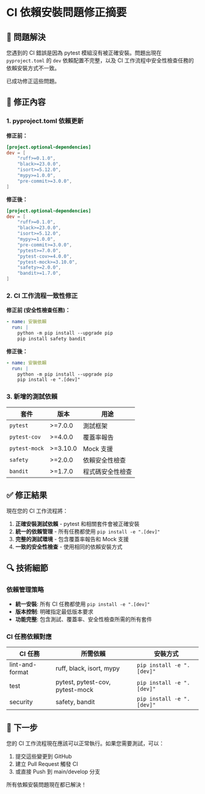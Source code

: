 # CI 依賴安裝問題修正摘要

## 🔄 問題解決

您遇到的 CI 錯誤是因為 pytest 模組沒有被正確安裝。問題出現在 `pyproject.toml` 的 `dev` 依賴配置不完整，以及 CI 工作流程中安全性檢查任務的依賴安裝方式不一致。

已成功修正這些問題。

## 📝 修正內容

### 1. pyproject.toml 依賴更新

**修正前：**

```toml
[project.optional-dependencies]
dev = [
    "ruff>=0.1.0",
    "black>=23.0.0",
    "isort>=5.12.0",
    "mypy>=1.0.0",
    "pre-commit>=3.0.0",
]
```

**修正後：**

```toml
[project.optional-dependencies]
dev = [
    "ruff>=0.1.0",
    "black>=23.0.0",
    "isort>=5.12.0",
    "mypy>=1.0.0",
    "pre-commit>=3.0.0",
    "pytest>=7.0.0",
    "pytest-cov>=4.0.0",
    "pytest-mock>=3.10.0",
    "safety>=2.0.0",
    "bandit>=1.7.0",
]
```

### 2. CI 工作流程一致性修正

**修正前 (安全性檢查任務)：**

```yaml
- name: 安裝依賴
  run: |
    python -m pip install --upgrade pip
    pip install safety bandit
```

**修正後：**

```yaml
- name: 安裝依賴
  run: |
    python -m pip install --upgrade pip
    pip install -e ".[dev]"
```

### 3. 新增的測試依賴

| 套件          | 版本     | 用途             |
| ------------- | -------- | ---------------- |
| `pytest`      | >=7.0.0  | 測試框架         |
| `pytest-cov`  | >=4.0.0  | 覆蓋率報告       |
| `pytest-mock` | >=3.10.0 | Mock 支援        |
| `safety`      | >=2.0.0  | 依賴安全性檢查   |
| `bandit`      | >=1.7.0  | 程式碼安全性檢查 |

## ✅ 修正結果

現在您的 CI 工作流程將：

1. **正確安裝測試依賴** - pytest 和相關套件會被正確安裝
2. **統一的依賴管理** - 所有任務都使用 `pip install -e ".[dev]"`
3. **完整的測試環境** - 包含覆蓋率報告和 Mock 支援
4. **一致的安全性檢查** - 使用相同的依賴安裝方式

## 🔍 技術細節

### 依賴管理策略

- **統一安裝**: 所有 CI 任務都使用 `pip install -e ".[dev]"`
- **版本控制**: 明確指定最低版本要求
- **功能完整**: 包含測試、覆蓋率、安全性檢查所需的所有套件

### CI 任務依賴對應

| CI 任務         | 所需依賴                        | 安裝方式                  |
| --------------- | ------------------------------- | ------------------------- |
| lint-and-format | ruff, black, isort, mypy        | `pip install -e ".[dev]"` |
| test            | pytest, pytest-cov, pytest-mock | `pip install -e ".[dev]"` |
| security        | safety, bandit                  | `pip install -e ".[dev]"` |

## 🚀 下一步

您的 CI 工作流程現在應該可以正常執行。如果您需要測試，可以：

1. 提交這些變更到 GitHub
2. 建立 Pull Request 觸發 CI
3. 或直接 Push 到 main/develop 分支

所有依賴安裝問題現在都已解決！
